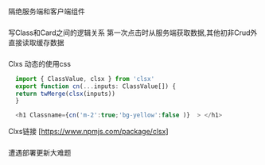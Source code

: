 ### 
隔绝服务端和客户端组件
### 
写Class和Card之间的逻辑关系
第一次点击时从服务端获取数据,其他初非Crud外直接读取缓存数据
###
Clxs 动态的使用css
```javascript 
  import { ClassValue, clsx } from 'clsx'
  export function cn(...inputs: ClassValue[]) {
  return twMerge(clsx(inputs))
  }

  <h1 Classname={cn('m-2':true;'bg-yellow':false )}  > </h1>
```
Clxs链接 [https://www.npmjs.com/package/clsx]
### 
遭遇部署更新大难题
